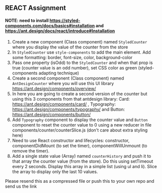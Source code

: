 ## REACT Assignment

#### NOTE: need to install https://styled-components.com/docs/basics#installation and https://ant.design/docs/react/introduce#Installation

1. Create a new component (Class component) named `StyledCounter` where you display the value of the counter from the store
2. In `StyledCounter` use `style-components` to add the main element. Add some formatting: border, font-size, color, background-color
3. Pass one property (isOdd) to the `StyledCounter` and when that prop is true (counter value is an odd number), set CSS color as green (styled-components adapting technique)
4. Create a second component (Class component) named `AntDesignCounter` where you will use this UI library https://ant.design/components/overview/
5. In here you are going to create a second version of the counter but using this 3 components from that antdesign library: Card: https://ant.design/components/card/ , Typography: https://ant.design/components/typography/ and Button: https://ant.design/components/button/
6. Add `Typography` component to display the counter value and `Button` component to reset the counter value to 0 using a new reducer in file components/counter/counterSlice.js (don't care about extra styling here)
7. Need to use React constructor and lifecycles: constructor, componentDidMount (to set the timer), componentWillUnmount (to remove the timer). 
8. Add a single state value (Array) named `counterHistory` and push it to that array the counter value (from the store). Do this using setTimeout every 2 seconds. Display this array in a simple list (using ul and li). Slice the array to display only the last 10 values.


Please resend this as a compressed file or push this to your own repo and send us the link
